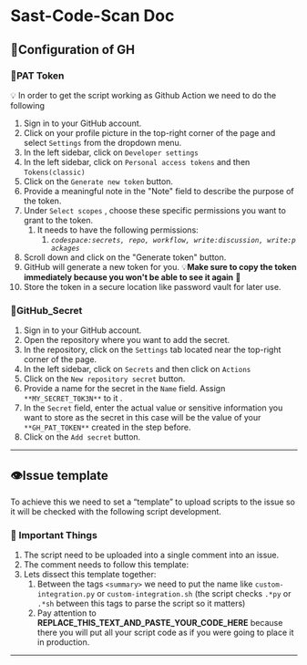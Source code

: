 # Sast-Code-Scan Doc

## 📖Configuration of GH

### 📖PAT Token

<aside>
💡  In order to get the script working as Github Action we need to do the following

</aside>

1. Sign in to your GitHub account.
2. Click on your profile picture in the top-right corner of the page and select `Settings` from the dropdown menu.
3. In the left sidebar, click on `Developer settings`
4. In the left sidebar, click on `Personal access tokens` and then `Tokens(classic)`
5. Click on the `Generate new token` button.
6. Provide a meaningful note in the "Note" field to describe the purpose of the token.
7. Under `Select scopes` , choose these specific permissions you want to grant to the token. 
    1. It needs to have the following permissions:
        1. *`codespace:secrets, repo, workflow, write:discussion, write:packages`*
8. Scroll down and click on the "Generate token" button.
9. GitHub will generate a new token for you. 💡**Make sure to copy the token immediately because you won't be able to see it again** 👀
10. Store the token in a secure location like password vault for later use.

### 📖GitHub_Secret

1. Sign in to your GitHub account.
2. Open the repository where you want to add the secret.
3. In the repository, click on the `Settings` tab located near the top-right corner of the page.
4. In the left sidebar, click on `Secrets` and then click on `Actions`
5. Click on the `New repository secret` button.
6. Provide a name for the secret in the `Name` field. Assign `**MY_SECRET_T0K3N**` to it .
7. In the `Secret` field, enter the actual value or sensitive information you want to store as the secret in this case will be the value of your `**GH_PAT_TOKEN**` created in the step before.
8. Click on the `Add secret` button.

---

## 👁️Issue template

To achieve this we need to set a “template” to upload scripts to the issue so it will be checked with the following script development.

### 🦖 Important Things

1. The script need to be uploaded into a single comment into an issue.
2. The comment needs to follow this template: 
3. Lets dissect this template together: 
    1. Between the tags `<summary>` we need to put the name like `custom-integration.py` or `custom-integration.sh` (the script checks `.*py` or `.*sh` between this tags to parse the script so it matters)
    2. Pay attention to **REPLACE_THIS_TEXT_AND_PASTE_YOUR_CODE_HERE** because there you will put all your script code as if you were going to place it in production.    

---

